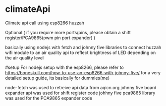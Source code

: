 # climateApi
Climate api call using esp8266 huzzah

Optional ( if you require more ports/pins, please obtain a shift register/PCA9865(pwm pin port expander) )



basically using nodejs with fetch and johnny five libraries to connect huzzah wifi module to an air quality api to reflect brightness of LED depending on the air quality level

#setup
For nodejs setup with the esp8266, please refer to https://boneskull.com/how-to-use-an-esp8266-with-johnny-five/ for a very detailed setup guide, its basically for dummies(me)

node-fetch was used to retreive api data from aqicn.org 
johnny five board expander api was used for shift register code
johhny five pca9865 library was used for the PCA9865 expander code



